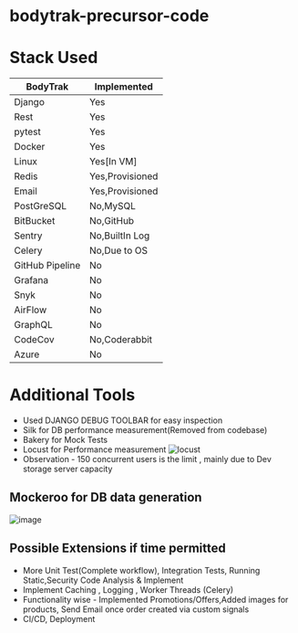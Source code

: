 # bodytrak-precursor-code

# Stack Used
| BodyTrak       |   Implemented  |
|--------------- |----------------|
|Django          | Yes            | 
|Rest            | Yes            |
|pytest          | Yes            |
|Docker          | Yes            |
|Linux           | Yes[In VM]     |
|Redis           | Yes,Provisioned|
|Email           | Yes,Provisioned|
|PostGreSQL      | No,MySQL       |
|BitBucket       | No,GitHub      |     
|Sentry          | No,BuiltIn Log |
|Celery          | No,Due to OS   |
|GitHub Pipeline | No             |     
|Grafana         | No             |
|Snyk            | No             |
|AirFlow         | No             |
|GraphQL         | No             |
|CodeCov         | No,Coderabbit  |
|Azure           | No             |

# Additional Tools
- Used DJANGO DEBUG TOOLBAR for easy inspection
- Silk for DB performance measurement(Removed from codebase)
- Bakery for Mock Tests
- Locust for Performance measurement
  ![locust](https://github.com/user-attachments/assets/eee4a681-92a6-4e92-ad12-29ba4174fa4a)
- Observation - 150 concurrent users is the limit , mainly due to Dev storage server capacity

## Mockeroo for DB data generation
![image](https://github.com/user-attachments/assets/8c947134-82ab-4e81-aebd-7c3c575506d6)

## Possible Extensions if time permitted
- More Unit Test(Complete workflow), Integration Tests, Running Static,Security Code Analysis & Implement
- Implement Caching , Logging , Worker Threads (Celery) 
- Functionality wise - Implemented Promotions/Offers,Added images for products, Send Email once order created via custom signals
- CI/CD, Deployment 

